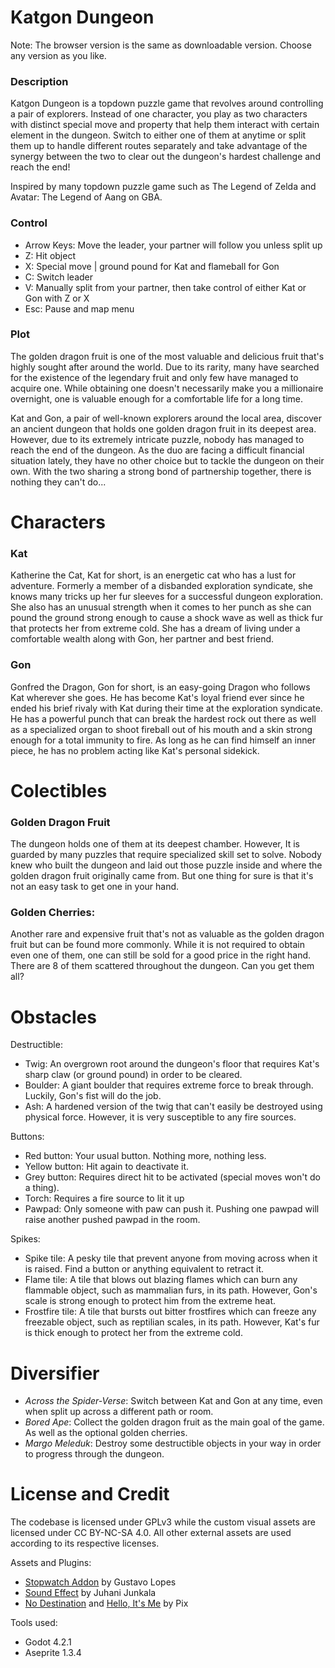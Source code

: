 # Katgon Dungeon
Note: The browser version is the same as downloadable version. Choose any version as you like.

### Description
Katgon Dungeon is a topdown puzzle game that revolves around controlling a pair of explorers. Instead of one character, you play as two characters with distinct special move and property that help them interact with certain element in the dungeon. Switch to either one of them at anytime or split them up to handle different routes separately and take advantage of the synergy between the two to clear out the dungeon's hardest challenge and reach the end!

Inspired by many topdown puzzle game such as The Legend of Zelda and Avatar: The Legend of Aang on GBA.

### Control
- Arrow Keys: Move the leader, your partner will follow you unless split up
- Z: Hit object
- X: Special move | ground pound for Kat and flameball for Gon
- C: Switch leader
- V: Manually split from your partner, then take control of either Kat or Gon with Z or X
- Esc: Pause and map menu

### Plot
The golden dragon fruit is one of the most valuable and delicious fruit that's highly sought after around the world. Due to its rarity, many have searched for the existence of the legendary fruit and only few have managed to acquire one. While obtaining one doesn't necessarily make you a millionaire overnight, one is valuable enough for a comfortable life for a long time.

Kat and Gon, a pair of well-known explorers around the local area, discover an ancient dungeon that holds one golden dragon fruit in its deepest area. However, due to its extremely intricate puzzle, nobody has managed to reach the end of the dungeon. As the duo are facing a difficult financial situation lately, they have no other choice but to tackle the dungeon on their own. With the two sharing a strong bond of partnership together, there is nothing they can't do...

# Characters
### Kat
Katherine the Cat, Kat for short, is an energetic cat who has a lust for adventure. Formerly a member of a disbanded exploration syndicate, she knows many tricks up her fur sleeves for a successful dungeon exploration. She also has an unusual strength when it comes to her punch as she can pound the ground strong enough to cause a shock wave as well as thick fur that protects her from extreme cold. She has a dream of living under a comfortable wealth along with Gon, her partner and best friend.

### Gon
Gonfred the Dragon, Gon for short, is an easy-going Dragon who follows Kat wherever she goes. He has become Kat's loyal friend ever since he ended his brief rivaly with Kat during their time at the exploration syndicate. He has a powerful punch that can break the hardest rock out there as well as a specialized organ to shoot fireball out of his mouth and a skin strong enough for a total immunity to fire. As long as he can find himself an inner piece, he has no problem acting like Kat's personal sidekick.

# Colectibles
### Golden Dragon Fruit
The dungeon holds one of them at its deepest chamber. However, It is guarded by many puzzles that require specialized skill set to solve. Nobody knew who built the dungeon and laid out those puzzle inside and where the golden dragon fruit originally came from. But one thing for sure is that it's not an easy task to get one in your hand.

### Golden Cherries:
Another rare and expensive fruit that's not as valuable as the golden dragon fruit but can be found more commonly. While it is not required to obtain even one of them, one can still be sold for a good price in the right hand. There are 8 of them scattered throughout the dungeon. Can you get them all?

# Obstacles
Destructible:
- Twig: An overgrown root around the dungeon's floor that requires Kat's sharp claw (or ground pound) in order to be cleared.
- Boulder: A giant boulder that requires extreme force to break through. Luckily, Gon's fist will do the job.
- Ash: A hardened version of the twig that can't easily be destroyed using physical force. However, it is very susceptible to any fire sources.

Buttons:
- Red button: Your usual button. Nothing more, nothing less.
- Yellow button: Hit again to deactivate it.
- Grey button: Requires direct hit to be activated (special moves won't do a thing).
- Torch: Requires a fire source to lit it up
- Pawpad: Only someone with paw can push it. Pushing one pawpad will raise another pushed pawpad in the room.

Spikes:
- Spike tile: A pesky tile that prevent anyone from moving across when it is raised. Find a button or anything equivalent to retract it.
- Flame tile: A tile that blows out blazing flames which can burn any flammable object, such as mammalian furs, in its path. However, Gon's scale is strong enough to protect him from the extreme heat. 
- Frostfire tile: A tile that bursts out bitter frostfires which can freeze any freezable object, such as reptilian scales, in its path. However, Kat's fur is thick enough to protect her from the extreme cold.

# Diversifier
- *Across the Spider-Verse*: Switch between Kat and Gon at any time, even when split up across a different path or room.
- *Bored Ape*: Collect the golden dragon fruit as the main goal of the game. As well as the optional golden cherries.
- *Margo Meleduk*: Destroy some destructible objects in your way in order to progress through the dungeon.

# License and Credit
The codebase is licensed under GPLv3 while the custom visual assets are licensed under CC BY-NC-SA 4.0. All other external assets are used according to its respective licenses.

Assets and Plugins:
- [Stopwatch Addon](https://github.com/GuaraProductions/Stopwatch) by Gustavo Lopes
- [Sound Effect](https://opengameart.org/content/512-sound-effects-8-bit-style) by Juhani Junkala
- [No Destination](https://www.youtube.com/watch?v=UaNy8dhnJb4) and [Hello, It's Me](https://www.youtube.com/watch?v=xu7cFtkwz1g) by Pix

Tools used:
- Godot 4.2.1
- Aseprite 1.3.4


